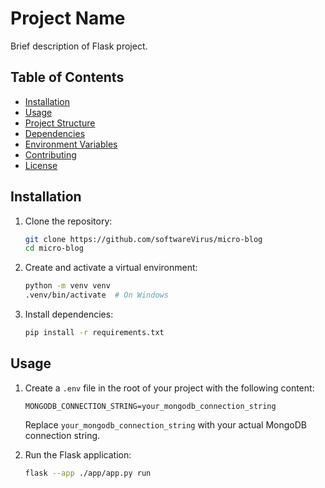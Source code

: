 # Project Name

Brief description of Flask project.

## Table of Contents

- [Installation](#installation)
- [Usage](#usage)
- [Project Structure](#project-structure)
- [Dependencies](#dependencies)
- [Environment Variables](#environment-variables)
- [Contributing](#contributing)
- [License](#license)

## Installation

1. Clone the repository:

    ```bash
    git clone https://github.com/softwareVirus/micro-blog
    cd micro-blog
    ```

2. Create and activate a virtual environment:

    ```bash
    python -m venv venv
    .venv/bin/activate  # On Windows
    ```

3. Install dependencies:

    ```bash
    pip install -r requirements.txt
    ```

## Usage

1. Create a `.env` file in the root of your project with the following content:

    ```env
    MONGODB_CONNECTION_STRING=your_mongodb_connection_string
    ```

   Replace `your_mongodb_connection_string` with your actual MongoDB connection string.

2. Run the Flask application:

    ```bash
    flask --app ./app/app.py run
    ```

